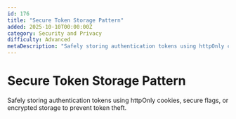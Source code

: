 ```yaml
---
id: 176
title: "Secure Token Storage Pattern"
added: 2025-10-10T00:00:00Z
category: Security and Privacy
difficulty: Advanced
metaDescription: "Safely storing authentication tokens using httpOnly cookies, secure flags, or encrypted storage to prevent token theft."
---
```


# Secure Token Storage Pattern

Safely storing authentication tokens using httpOnly cookies, secure flags, or encrypted storage to prevent token theft.
